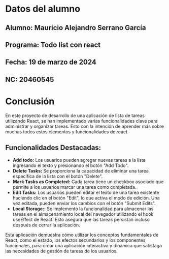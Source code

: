 # Datos del alumno
## Alumno: Mauricio Alejandro Serrano García
## Programa: Todo list con react
## Fecha: 19 de marzo de 2024
## NC: 20460545

# Conclusión
En este proyecto de desarrollo de una aplicación de lista de tareas utilizando React, se han implementado varias funcionalidades clave para administrar y organizar tareas. Esto con la intención de aprender más sobre muchas todos estos elementos y funcionalidades de react

## Funcionalidades Destacadas:

- **Add todo:** Los usuarios pueden agregar nuevas tareas a la lista ingresando el texto y presionando el botón "Add Todo".
- **Delete Tasks:** Se proporciona la capacidad de eliminar una tarea específica de la lista con el botón "Delete".
- **Mark Tasks as Completed:** Cada tarea tiene un checkbox asociado que permite a los usuarios marcar una tarea como completada.
- **Edit Tasks:** Los usuarios pueden editar el texto de una tarea existente haciendo clic en el botón "Edit", lo que activa el modo de edición. Una vez editada, pueden enviar los cambios con el botón "Submit Edits".
- **Local Storage::** Se implementó la funcionalidad para almacenar las tareas en el almacenamiento local del navegador utilizando el hook useEffect de React. Esto asegura que las tareas persistan incluso después de cerrar la aplicación.

Esta aplicación demuestra cómo utilizar los conceptos fundamentales de React, como el estado, los efectos secundarios y los componentes funcionales, para crear una aplicación interactiva y dinámica que satisfaga las necesidades de gestión de tareas de los usuarios.
